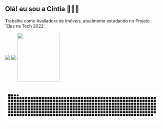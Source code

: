 ## Olá! eu sou a Cintia 👩🏽‍💻
<p> Trabalho como Avaliadora de Imóveis, atualmente estudando no Projeto 'Elas na Tech 2022'. </p>
<div>
  <a href="https://github.com/cintialobato">
  <img height="160em"   align="center" src="https://github-readme-stats.vercel.app/api?username=cintialobato&show_icons=true&theme=react&include_all_commits=true&count_private=true"/>
  <img height="160em"  align="center" src="https://github-readme-stats.vercel.app/api/top-langs/?username=cintialobato&layout=compact&langs_count=7&theme=react" />

  <img align="center" width="138" height="160" src="https://media1.tenor.com/images/68e8337fb4eb7e40645d832c64762a8b/tenor.gif?itemid=19443613">
</div>
 <br>
<div  align="center"> 
 
    

 
  ![Snake animation](https://github.com/cintialobato/cintialobato/blob/main/github-contribution-grid-snake.svg)
 
</div>
 
